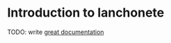 # Introduction to lanchonete

TODO: write [great documentation](http://jacobian.org/writing/what-to-write/)
